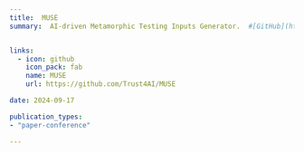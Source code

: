 ```yaml
---
title:  MUSE
summary:  AI-driven Metamorphic Testing Inputs Generator.  #[GitHub](https://github.com/Trust4AI/MUSE) # SHORT DESCRIPTION


links:
  - icon: github 
    icon_pack: fab
    name: MUSE 
    url: https://github.com/Trust4AI/MUSE

date: 2024-09-17

publication_types: 
- "paper-conference"

---
```



